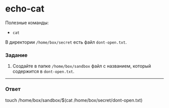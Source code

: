 # echo-cat

Полезные команды:

- `cat`

В директории `/home/box/secret` есть файл `dont-open.txt`.

### Задание

1. Создайте в папке `/home/box/sandbox` файл c названием, который содержится в `dont-open.txt`.

---

### Ответ

touch /home/box/sandbox/$(cat /home/box/secret/dont-open.txt)
